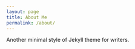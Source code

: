 ```yaml
---
layout: page
title: About Me
permalink: /about/
---
```


Another minimal style of Jekyll theme for writers.
